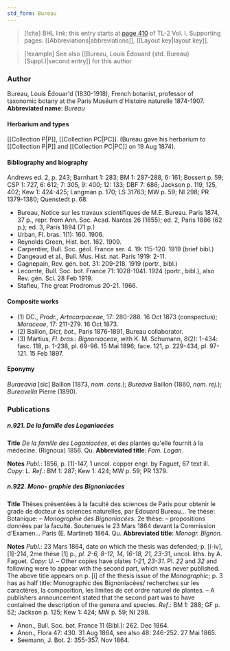 ```yaml
---
std_form: Bureau
---
```


> [!cite] BHL link: this entry starts at [page 410](https://www.biodiversitylibrary.org/page/33120541) of TL-2 Vol. I.
> Supporting pages: [[Abbreviations|abbreviations]], [[Layout key|layout key]].

> [!example] See also [[Bureau, Louis Édouard {std. Bureau} (Suppl.)|second entry]] for this author

### Author

Bureau, Louis Édouar'd (1830-1918), French botanist, professor of taxonomic botany at the Paris Muséum d'Histoire naturelle 1874-1907. 
**Abbreviated name**: *Bureau*

#### Herbarium and types

[[Collection P|P]], [[Collection PC|PC]]. (Bureau gave his herbarium to [[Collection P|P]] and [[Collection PC|PC]] on 19 Aug 1874).

#### Bibliography and biography

Andrews ed. 2, p. 243; Barnhart 1: 283; BM 1: 287-288, 6: 161; Bossert p. 59; CSP 1: 727, 6: 612; 7: 305, 9: 400; 12: 133; DBF 7: 686; Jackson p. 119, 125, 402; Kew 1: 424-425; Langman p. 170; LS 31763; MW p. 59; NI 298; PR 1379-1380; Quenstedt p. 68.
- Bureau, Notice sur les travaux scientifiques de M.E. Bureau. Paris 1874, 37 p., repr. from Ann. Soc. Acad. Nantes 26 (1855); ed. 2, Paris 1886 (62 p.); ed. 3, Paris 1894 (71 p.)
- Urban, Fl. bras. 1(1): 160. 1906.
- Reynolds Green, Hist. bot. 162. 1909.
- Carpentier, Bull. Soc. géol. France ser. 4. 19: 115-120. 1919 (brief bibl.)
- Dangeaud et al., Bull. Mus. Hist. nat. Paris 1919: 2-11.
- Gagnepain, Rev. gén. bot. 31: 209-218. 1919 (portr., bibl.)
- Lecomte, Bull. Soc. bot. France 71: 1028-1041. 1924 (portr., bibl.), also Rev. gén. Sci. 28 Feb 1919.
- Stafleu, The great Prodromus 20-21. 1966.

#### Composite works

- (1) DC., *Prodr., Artocarpaceae*, 17: 280-288. 16 Oct 1873 (conspectus); *Moraceae*, 17: 211-279. 16 Oct 1873.
- (2) Baillon, *Dict, bot*., Paris 1876-1891, Bureau collaborator.
- (3) Martius, *Fl. bras*.: *Bignoniaceae*, with K. M. Schumann, 8(2): 1-434: fasc. 118, p. 1-238, pl. 69-96. 15 Mai 1896; face. 121, p. 229-434, pl. 97-121. 15 Feb 1897.

#### Eponymy

*Buraeavia* \[sic\] Baillon (1873, *nom. cons.*); *Bureava* Baillon (1860, *nom. rej.*); *Bureavella* Pierre (1890).

### Publications

##### n.921. De la famille des Loganiacées

**Title**
*De la famille des Loganiacées*, et des plantes qu'elle fournit à la médecine. (Rignoux) 1856. Qu.
**Abbreviated title**: *Fam. Logan.*

**Notes**
*Publ*.: 1856, p. \[1\]-147, 1 uncol. copper engr. by Faguet, 67 text ill. *Copy*: L.
*Ref*.: BM 1: 287; Kew 1: 424; MW p. 59; PR 1379.

##### n.922. Mono- graphie des Bignoniacées

**Title**
Thèses présentées à la faculté des sciences de Paris pour obtenir le grade de docteur ès sciences naturelles, par Édouard Bureau... 1re thèse: Botanique: – *Monographie des Bignoniacées*. 2e thèse: – propositions données par la faculté. Soutenues le 23 Mars 1864 devant la Commission d'Examen... Paris (E. Martinet) 1864. Qu.
**Abbreviated title**: *Monogr. Bignon.*

**Notes**
*Publ*.: 23 Mars 1864, date on which the thesis was defended; p. \[i-iv\], \[1\]-214, 2me thèse \[1\] p., *pl. 2-6, 8-12, 14, 16-18, 21, 23-31*, uncol. liths. by A. Faguet. *Copy*: U. – Other copies have plates *1-21, 23-31*. Pl. *22* and *32* and following were to appear with the second part, which was never published. The above title appears on p. \[i\] of the thesis issue of the *Monographic*; p. 3 has as half title: Monographic des Bignoniacées/ recherches sur les caractères, la composition, les limites de cet ordre naturel de plantes. – A publishers announcement stated that the second part was to have contained the description of the genera and species.
*Ref*.: BM 1: 288; GF p. 52; Jackson p. 125; Kew 1: 424; MW p. 59; NI 298.
- Anon., Bull. Soc. bot. France 11 (Bibl.): 262. Dec 1864.
- Anon., Flora 47: 430. 31 Aug 1864, see also 48: 246-252. 27 Mai 1865.
- Seemann, J. Bot. 2: 355-357. Nov 1864.

